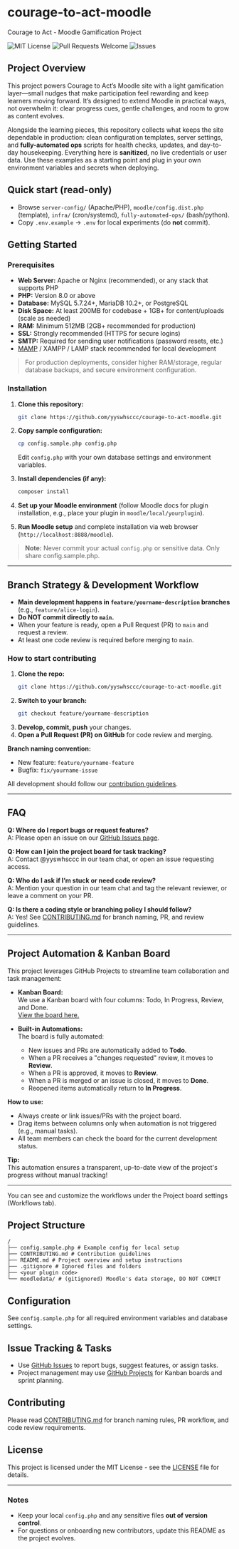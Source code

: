 # courage-to-act-moodle

Courage to Act - Moodle Gamification Project

![MIT License](https://img.shields.io/badge/license-MIT-green)
![Pull Requests Welcome](https://img.shields.io/badge/PRs-welcome-brightgreen)
![Issues](https://img.shields.io/github/issues/yyswhsccc/courage-to-act-moodle)

## Project Overview

This project powers Courage to Act’s Moodle site with a light gamification layer—small nudges that make participation feel rewarding and keep learners moving forward. It’s designed to extend Moodle in practical ways, not overwhelm it: clear progress cues, gentle challenges, and room to grow as content evolves.

Alongside the learning pieces, this repository collects what keeps the site dependable in production: clean configuration templates, server settings, and **fully-automated ops** scripts for health checks, updates, and day-to-day housekeeping. Everything here is **sanitized**, no live credentials or user data. Use these examples as a starting point and plug in your own environment variables and secrets when deploying.

## Quick start (read-only)
- Browse `server-config/` (Apache/PHP), `moodle/config.dist.php` (template), `infra/` (cron/systemd), `fully-automated-ops/` (bash/python).
- Copy `.env.example` → `.env` for local experiments (do **not** commit).

## Getting Started

### Prerequisites

- **Web Server:** Apache or Nginx (recommended), or any stack that supports PHP
- **PHP:** Version 8.0 or above
- **Database:** MySQL 5.7.24+, MariaDB 10.2+, or PostgreSQL
- **Disk Space:** At least 200MB for codebase + 1GB+ for content/uploads (scale as needed)
- **RAM:** Minimum 512MB (2GB+ recommended for production)
- **SSL:** Strongly recommended (HTTPS for secure logins)
- **SMTP:** Required for sending user notifications (password resets, etc.)
- [MAMP](https://www.mamp.info/en/) / XAMPP / LAMP stack recommended for local development

> For production deployments, consider higher RAM/storage, regular database backups, and secure environment configuration.

### Installation

1. **Clone this repository:**
    ```bash
    git clone https://github.com/yyswhsccc/courage-to-act-moodle.git
    ```
2. **Copy sample configuration:**
    ```bash
    cp config.sample.php config.php
    ```
    Edit `config.php` with your own database settings and environment variables.

3. **Install dependencies (if any):**
    ```bash
    composer install
    ```

4. **Set up your Moodle environment** (follow Moodle docs for plugin installation, e.g., place your plugin in `moodle/local/yourplugin`).

5. **Run Moodle setup** and complete installation via web browser (`http://localhost:8888/moodle`).

> **Note:** Never commit your actual `config.php` or sensitive data. Only share config.sample.php.

---

## Branch Strategy & Development Workflow

- **Main development happens in `feature/yourname-description` branches** (e.g., `feature/alice-login`).
- **Do NOT commit directly to `main`.**
- When your feature is ready, open a Pull Request (PR) to `main` and request a review.
- At least one code review is required before merging to `main`.

### How to start contributing

1. **Clone the repo:**
    ```bash
    git clone https://github.com/yyswhsccc/courage-to-act-moodle.git
    ```
2. **Switch to your branch:**
    ```bash
    git checkout feature/yourname-description
    ```
3. **Develop, commit, push** your changes.
4. **Open a Pull Request (PR) on GitHub** for code review and merging.

**Branch naming convention:**
- New feature: `feature/yourname-feature`
- Bugfix: `fix/yourname-issue`

All development should follow our [contribution guidelines](CONTRIBUTING.md).

---

## FAQ

**Q: Where do I report bugs or request features?**  
A: Please open an issue on our [GitHub Issues page](https://github.com/yyswhsccc/courage-to-act-moodle/issues).

**Q: How can I join the project board for task tracking?**  
A: Contact @yyswhsccc in our team chat, or open an issue requesting access.

**Q: Who do I ask if I’m stuck or need code review?**  
A: Mention your question in our team chat and tag the relevant reviewer, or leave a comment on your PR.

**Q: Is there a coding style or branching policy I should follow?**  
A: Yes! See [CONTRIBUTING.md](CONTRIBUTING.md) for branch naming, PR, and review guidelines.

---

## Project Automation & Kanban Board

This project leverages GitHub Projects to streamline team collaboration and task management:

- **Kanban Board:**  
  We use a Kanban board with four columns: Todo, In Progress, Review, and Done.  
  [View the board here.](https://github.com/users/yyswhsccc/projects/1)

- **Built-in Automations:**  
  The board is fully automated:
    - New issues and PRs are automatically added to **Todo**.
    - When a PR receives a "changes requested" review, it moves to **Review**.
    - When a PR is approved, it moves to **Review**.
    - When a PR is merged or an issue is closed, it moves to **Done**.
    - Reopened items automatically return to **In Progress**.

**How to use:**
- Always create or link issues/PRs with the project board.
- Drag items between columns only when automation is not triggered (e.g., manual tasks).
- All team members can check the board for the current development status.

**Tip:**  
This automation ensures a transparent, up-to-date view of the project's progress without manual tracking!

---

You can see and customize the workflows under the Project board settings (Workflows tab).


## Project Structure
```
/
├── config.sample.php # Example config for local setup
├── CONTRIBUTING.md # Contribution guidelines
├── README.md # Project overview and setup instructions
├── .gitignore # Ignored files and folders
├── <your plugin code>
└── moodledata/ # (gitignored) Moodle's data storage, DO NOT COMMIT
```

## Configuration

See `config.sample.php` for all required environment variables and database settings.

## Issue Tracking & Tasks

- Use [GitHub Issues](https://github.com/yyswhsccc/courage-to-act-moodle/issues) to report bugs, suggest features, or assign tasks.
- Project management may use [GitHub Projects](https://github.com/users/yyswhsccc/projects/1) for Kanban boards and sprint planning.

## Contributing

Please read [CONTRIBUTING.md](CONTRIBUTING.md) for branch naming rules, PR workflow, and code review requirements.

## License

This project is licensed under the MIT License - see the [LICENSE](LICENSE) file for details.

---

### Notes

- Keep your local `config.php` and any sensitive files **out of version control**.
- For questions or onboarding new contributors, update this README as the project evolves.

